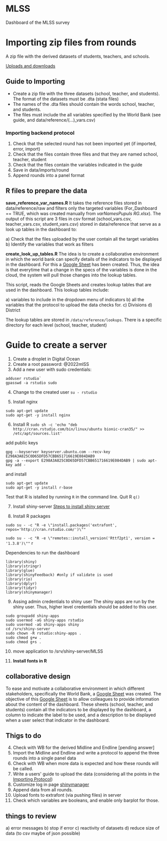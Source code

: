 # MLSS
Dashboard of the MLSS survey

# Importing zip files from rounds
A zip file with the derived datasets of students, teachers, and schools.

[Uploads and downloads](https://mastering-shiny.org/action-transfer.html)


## Guide to Importing

* Create a zip file with the three datasets (school, teacher, and students). The format of the datasets must be .dta (stata files)
* The names of the .dta files should contain the words school, teacher, and students.
* The files must include the all variables specified by the World Bank (see guide, and data/reference/(...)_vars.csv)


### Importing backend protocol

1. Check that the selected round has not been imported yet (if imported, error, import)
2. Check that the files contain three files and that they are named school, teacher, student
3. Check that the files contain the variables indicated in the guide
4. Save in data/imports/round
5. Append rounds into a panel format


## R files to prepare the data

**save_reference_var_names.R**
It takes the reference files stored in data/reference/raw and filters only the targeted variables (For_Dashboard == TRUE, which was created manually from *varNamesPupuls RG.xlsx*).
The output of this script are 3 files in csv format (school_vars.csv, teacher_vars.csv, student_vars.csv) stored in data/reference
that serve as a look up tables in the dashboard to:

a) Check that the files uploaded by the user contain all the target variables
b) Identify the variables that work as filters


**create_look_up_tables.R**
The idea is to create a collaborative environment in which the world bank can specify details of the indicators to be displayed in the dashboard. For this a [Google Sheet](https://docs.google.com/spreadsheets/d/1S2X-fXJ0hb5r0m5JUury7I7Yqg0IAPmISBec57RQYFU/edit#gid=1069976462) has been created. Thus, the idea is that everytime that a change in the specs of the variables is done in the cloud, the system will pull those changes into the lookup tables.

This script, reads the Google Sheets and creates lookup tables that are used in the dashboard. This lookup tables include: 

a) variables to include in the dropdown menu of indicators
b) all the variables that the protocol to upload the data checks for.
c) Divisions
d) District


The lookup tables are stored in `/data/reference/lookups`. There is a specific directory for each level (school, teacher, student)

# Guide to create a server

1. Create a droplet in Digital Ocean
2. Create a root password: @2022mlSS
3. Add a new user with sudo credentials: 

```
adduser rstudio`
gpasswd -a rstudio sudo
```

4. Change to the created user
`su - rstudio`

5. Install nginx
```
sudo apt-get update
sudo apt-get -y install nginx
```

6. Install R
`sudo sh -c 'echo "deb http://cran.rstudio.com/bin/linux/ubuntu bionic-cran35/" >> /etc/apt/sources.list'`

add public keys
```
gpg --keyserver keyserver.ubuntu.com --recv-key E298A3A825C0D65DFD57CBB651716619E084DAB9
gpg -a --export E298A3A825C0D65DFD57CBB651716619E084DAB9 | sudo apt-key add -
```

and install
```
sudo apt-get update
sudo apt-get -y install r-base
```

Test that R is istalled by running `R` in the command line. Quit R `q()`



7. Install shiny-server 
[Steps to install shiny server](https://www.rstudio.com/products/shiny/download-server/ubuntu/)

8. Install R packages

`sudo su - -c "R -e \"install.packages('extrafont', repos='http://cran.rstudio.com/')\""`

`sudo su - -c "R -e \"remotes::install_version('Rttf2pt1', version = '1.3.8')\""`
r

Dependencies to run the dashboard
```
library(shiny)
library(stringr)
library(glue)
library(shinyFeedback) #only if validate is used
library(rio)
library(dplyr)
library(tidyr)
library(shinymanager)
```

9. Assing admin credentials to shiny user
The shiny apps are run by the shiny user. Thus, higher level credentials should be added to this user.

```
sudo groupadd shiny-apps
sudo usermod -aG shiny-apps rstudio
sudo usermod -aG shiny-apps shiny
cd /srv/shiny-server
sudo chown -R rstudio:shiny-apps .
sudo chmod g+w .
sudo chmod g+s .

```
10. move application to /srv/shiny-server/MLSS

11. **Install fonts in R** 

## collaborative design
To ease and motivate a collaborative environment in which different stakeholders, specifically the World Bank, a  [Google Sheet](https://docs.google.com/spreadsheets/d/1S2X-fXJ0hb5r0m5JUury7I7Yqg0IAPmISBec57RQYFU/edit#gid=1069976462) was created. The objective of this  [Google Sheet](https://docs.google.com/spreadsheets/d/1S2X-fXJ0hb5r0m5JUury7I7Yqg0IAPmISBec57RQYFU/edit#gid=1069976462) is to allow colleagues to provide information about the content of the dashboard. These sheets (school, teacher, and students) contain all the indicators to be displayed by the dashboard, a column to indicate the label to be used, and a description to be displayed when a user select that indicator in the dashboard. 

## Thigs to do


4. Check with WB for the derived Midline and Endline [pending answer]
5. Import the Midline and Endline and write a protocol to append the three rounds into a single panel data
6. Check with WB when more data is expected and how these rounds will be called.
7. Write a users' guide to upload the data (considering all the points in the [Importing Protocol](#importing-backend-protocol))
8. Customize log in page [shinymanager](https://datastorm-open.github.io/shinymanager/)
9. Append data from all rounds.
10. Upload fonts to extrafont (via pushing files) in server
11. Check which variables are booleans, and enable only barplot for those. 





## things to review

a) error messages
b) stop if error
c) reactivity of datasets
d) reduce size of data (to csv maybe of json possible)
